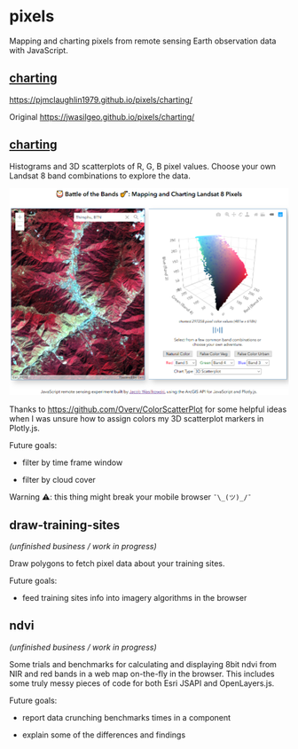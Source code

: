 # pixels

Mapping and charting pixels from remote sensing Earth observation data with JavaScript.

## [charting](https://jwasilgeo.github.io/pixels/charting/)

<https://pjmclaughlin1979.github.io/pixels/charting/>

Original
https://jwasilgeo.github.io/pixels/charting/
## [charting](https://jwasilgeo.github.io/pixels/charting/)

Histograms and 3D scatterplots of R, G, B pixel values. Choose your own Landsat 8 band combinations to explore the data.

[![screenshot](https://raw.githubusercontent.com/jwasilgeo/pixels/master/charting/screenshot.png)](https://jwasilgeo.github.io/pixels/charting/)

Thanks to <https://github.com/Overv/ColorScatterPlot> for some helpful ideas when I was unsure how to assign colors my 3D scatterplot markers in Plotly.js.

Future goals:

- filter by time frame window

- filter by cloud cover

Warning ⚠️: this thing might break your mobile browser `¯\_(ツ)_/¯`

## draw-training-sites

_(unfinished business / work in progress)_

Draw polygons to fetch pixel data about your training sites.

Future goals:

- feed training sites info into imagery algorithms in the browser

## ndvi

_(unfinished business / work in progress)_

Some trials and benchmarks for calculating and displaying 8bit ndvi from NIR and red bands in a web map on-the-fly in the browser.  This includes some truly messy pieces of code for both Esri JSAPI and OpenLayers.js.

Future goals:

- report data crunching benchmarks times in a component

- explain some of the differences and findings
